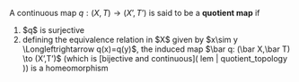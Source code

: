 A continuous map $q:(X,T)\to (X’,T’)$ is said to be a **quotient map** if 

<ol>
  <li>$q$ is surjective</li>
  <li>defining the equivalence relation in $X$ given by $x\sim y \Longleftrightarrow q(x)=q(y)$, the induced map $\bar q: (\bar X,\bar T) \to (X’,T’)$ (which is [bijective and continuous]( lem | quotient_topology )) is a homeomorphism</li>
</ol>